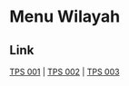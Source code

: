 # Menu Wilayah

## Link

[TPS 001](https://github.com/gigit-pemilu/pemilu-2024-81-maluku/tree/main/pilpres/hitung-suara/sub/81-maluku/sub/06-seram-bagian-barat/sub/08-huamual/sub/2001-ariate/sub/001-tps)
 | 
[TPS 002](https://github.com/gigit-pemilu/pemilu-2024-81-maluku/tree/main/pilpres/hitung-suara/sub/81-maluku/sub/06-seram-bagian-barat/sub/08-huamual/sub/2001-ariate/sub/002-tps)
 | 
[TPS 003](https://github.com/gigit-pemilu/pemilu-2024-81-maluku/tree/main/pilpres/hitung-suara/sub/81-maluku/sub/06-seram-bagian-barat/sub/08-huamual/sub/2001-ariate/sub/003-tps)

